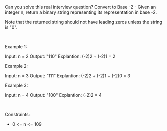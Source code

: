 Can you solve this real interview question? Convert to Base -2 - Given an integer n, return a binary string representing its representation in base -2.

Note that the returned string should not have leading zeros unless the string is "0".

 

Example 1:


Input: n = 2
Output: "110"
Explantion: (-2)2 + (-2)1 = 2


Example 2:


Input: n = 3
Output: "111"
Explantion: (-2)2 + (-2)1 + (-2)0 = 3


Example 3:


Input: n = 4
Output: "100"
Explantion: (-2)2 = 4


 

Constraints:

 * 0 <= n <= 109